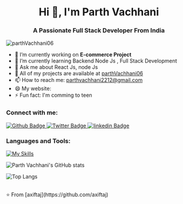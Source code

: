 <h1 align="center">Hi 👋, I'm Parth Vachhani</h1>
<h3 align="center">A Passionate Full Stack Developer From India</h3>

<p align="left"> <img src="https://komarev.com/ghpvc/?username=parthVachhani06&label=Profile%20views&color=0e75b6&style=flat" alt="parthVachhani06
" /> </p>

- 🔭 I’m currently working on **E-commerce Project**
- 🌱 I’m currently learning Backend Node Js , Full Stack Development
- 💬  Ask me about React Js, node Js
- 👯  All of my projects are available at [parthVachhani06](https://github.com/parthVachhani06?tab=repositories)
- 📫 How to reach me: parthvachhani2212@gmail.com
- 😄 My website:
- ⚡ Fun fact: I'm comming to teen
  
### Connect with me:
<div id="badges">
  <a href="https://github.com/parthVachhani06">
    <img src="https://img.shields.io/badge/Github-white?style=for-the-badge&logo=Github&logoColor=black" alt="Github Badge"/>
  </a>
   <a href="https://x.com/parthvac2212">
    <img src="https://img.shields.io/badge/Twitter-blue?style=for-the-badge&logo=twitter&logoColor=white" alt="Twitter Badge"/>
  </a>
    <a href="https://www.linkedin.com/in/parth-vachhani-87b514268/">
    <img src="https://img.shields.io/badge/linkedin-blue?style=for-the-badge&logo=linkedin&logoColor=black" alt="linkedin Badge"/>
  </a>
</div>

### Languages and Tools:
[![My Skills](https://skillicons.dev/icons?i=flutter,dart,firebase,github,git,postman,figma,xd&perline=5)](https://skillicons.dev)

![Parth Vachhani's GitHub stats](https://github-readme-stats.vercel.app/api?username=parthVachhani06&show_icons=true&theme=dark)

![Top Langs](https://github-readme-stats.vercel.app/api/top-langs/?username=parthVachhani06&theme=dark)


<br>
⭐️ From [axiftaj](https://github.com/axiftaj)
